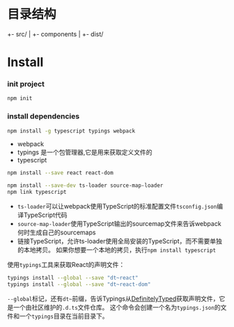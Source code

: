 # 目录结构
+- src/
|   +- components
|
+- dist/

# Install

### init project
```bash
npm init
```

### install dependencies
```bash
npm install -g typescript typings webpack
```

* webpack
* typings   是一个包管理器,它是用来获取定义文件的
* typescript

```bash
npm install --save react react-dom
```

```bash
npm install --save-dev ts-loader source-map-loader
npm link typescript
```

* `ts-loader`可以让webpack使用TypeScript的标准配置文件`tsconfig.json`编译TypeScript代码
* `source-map-loader`使用TypeScript输出的sourcemap文件来告诉webpack何时生成自己的sourcemaps
* 链接TypeScript，允许ts-loader使用全局安装的TypeScript，而不需要单独的本地拷贝。 如果你想要一个本地的拷贝，执行`npm install typescript`

使用`typings`工具来获取React的声明文件：
```bash
typings install --global --save "dt~react"
typings install --global --save "dt~react-dom"
```
`--global`标记，还有`dt~`前缀，告诉Typings从[DefinitelyTyped](https://github.com/DefinitelyTyped/DefinitelyTyped)获取声明文件，它是一个由社区维护的`.d.ts`文件仓库。 这个命令会创建一个名为`typings.json`的文件和一个`typings`目录在当前目录下。
